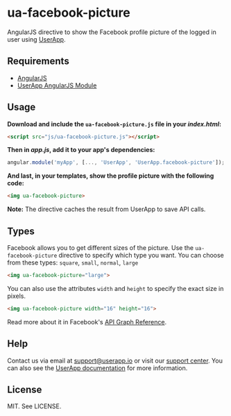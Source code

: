 # ua-facebook-picture

AngularJS directive to show the Facebook profile picture of the logged in user using [UserApp](https://www.userapp.io/).

## Requirements

* [AngularJS](http://angularjs.org/)
* [UserApp AngularJS Module](https://github.com/userapp-io/userapp-angular)

## Usage

**Download and include the `ua-facebook-picture.js` file in your *index.html*:**

```html
<script src="js/ua-facebook-picture.js"></script>
```

**Then in *app.js*, add it to your app's dependencies:**

```javascript
angular.module('myApp', [..., 'UserApp', 'UserApp.facebook-picture']);
```

**And last, in your templates, show the profile picture with the following code:**

```html
<img ua-facebook-picture>
```

**Note:** The directive caches the result from UserApp to save API calls.

## Types

Facebook allows you to get different sizes of the picture. Use the `ua-facebook-picture` directive to specify which type you want. You can choose from these types: `square`, `small`, `normal`, `large`

```html
<img ua-facebook-picture="large">
```

You can also use the attributes `width` and `height` to specify the exact size in pixels.

```html
<img ua-facebook-picture width="16" height="16">
```

Read more about it in Facebook's [API Graph Reference](https://developers.facebook.com/docs/graph-api/reference/v2.0/user/picture).

## Help

Contact us via email at support@userapp.io or visit our [support center](https://help.userapp.io). You can also see the [UserApp documentation](https://app.userapp.io/#/docs/) for more information.

## License

MIT. See LICENSE.

